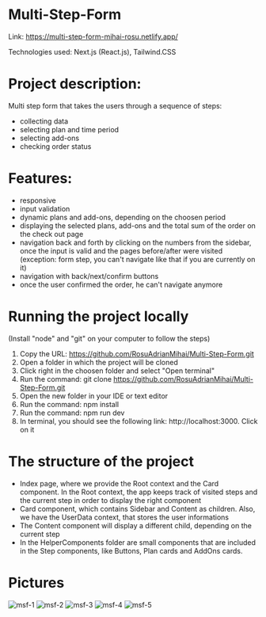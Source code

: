 # Multi-Step-Form

Link: https://multi-step-form-mihai-rosu.netlify.app/

Technologies used: Next.js (React.js), Tailwind.CSS

# Project description:
  Multi step form that takes the users through a sequence of steps:
  - collecting data
  - selecting plan and time period
  - selecting add-ons
  - checking order status

# Features:
- responsive
- input validation
- dynamic plans and add-ons, depending on the choosen period
- displaying the selected plans, add-ons and the total sum of the order on the check out page
- navigation back and forth by clicking on the numbers from the sidebar, once the input is valid and the pages before/after were visited (exception: form step, you can't navigate like that if you are currently on it)
- navigation with back/next/confirm buttons
- once the user confirmed the order, he can't navigate anymore

# Running the project locally
(Install "node" and "git" on your computer to follow the steps)

1. Copy the URL: https://github.com/RosuAdrianMihai/Multi-Step-Form.git
2. Open a folder in which the project will be cloned
3. Click right in the choosen folder and select "Open terminal"
4. Run the command: git clone https://github.com/RosuAdrianMihai/Multi-Step-Form.git
5. Open the new folder in your IDE or text editor
6. Run the command: npm install
7. Run the command: npm run dev
8. In terminal, you should see the following link: http://localhost:3000. Click on it

# The structure of the project

- Index page, where we provide the Root context and the Card component. In the Root context, the app keeps track of visited steps and the current step in order to display the right component
- Card component, which contains Sidebar and Content as children. Also, we have the UserData context, that stores the user informations
- The Content component will display a different child, depending on the current step
- In the HelperComponents folder are small components that are included in the Step components, like Buttons, Plan cards and AddOns cards.

# Pictures

![msf-1](https://user-images.githubusercontent.com/90980636/211079407-491fe061-57f0-44bb-bddc-ab317ee1600c.png)
![msf-2](https://user-images.githubusercontent.com/90980636/211079408-fe2fad47-e2d9-42d5-b4a7-01a38115dda9.png)
![msf-3](https://user-images.githubusercontent.com/90980636/211079406-86a62781-b350-41a2-be63-9dd3bd9259ec.png)
![msf-4](https://user-images.githubusercontent.com/90980636/211079410-043a348e-502a-4584-b66b-26dea13fa388.png)
![msf-5](https://user-images.githubusercontent.com/90980636/211079420-e3875be6-cc61-4314-95e1-6507b9cec780.png)
